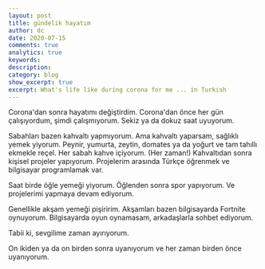 ```yaml
---
layout: post
title: gündelik hayatım
author: dc
date: 2020-07-15
comments: true
analytics: true
keywords:
description:
category: blog
show_excerpt: true
excerpt: What's life like during corona for me ... in Turkish
---
```


Corona'dan sonra hayatımı değiştirdim. Corona'dan önce her gün çalışıyordum, şimdi çalışmıyorum. Sekiz ya da dokuz saat uyuyorum.

Sabahları bazen kahvaltı yapmıyorum. Ama kahvaltı yaparsam, sağlıklı yemek yiyorum. Peynir, yumurta, zeytin, domates ya da yoğurt ve tam tahıllı ekmekle reçel. Her sabah kahve içiyorum. (Her zaman!) Kahvaltıdan sonra kişisel projeler yapıyorum. Projelerim arasında Türkçe öğrenmek ve bilgisayar programlamak var.

Saat birde öğle yemeği yiyorum. Öğlenden sonra spor yapıyorum. Ve projelerimi yapmaya devam ediyorum.

Genellikle akşam yemeği pişiririm. Akşamları bazen bilgisayarda Fortnite oynuyorum. Bilgisayarda oyun oynamasam, arkadaşlarla sohbet ediyorum.

Tabii ki, sevgilime zaman ayırıyorum.  

On ikiden ya da on birden sonra uyanıyorum ve her zaman birden önce uyanıyorum.
